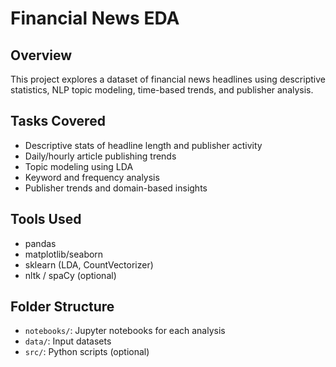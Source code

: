 # Financial News EDA

## Overview
This project explores a dataset of financial news headlines using descriptive statistics, NLP topic modeling, time-based trends, and publisher analysis.

## Tasks Covered
- Descriptive stats of headline length and publisher activity
- Daily/hourly article publishing trends
- Topic modeling using LDA
- Keyword and frequency analysis
- Publisher trends and domain-based insights

## Tools Used
- pandas
- matplotlib/seaborn
- sklearn (LDA, CountVectorizer)
- nltk / spaCy (optional)

## Folder Structure
- `notebooks/`: Jupyter notebooks for each analysis
- `data/`: Input datasets
- `src/`: Python scripts (optional)
